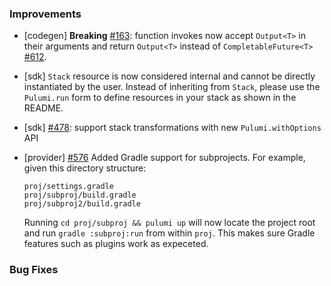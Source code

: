 ### Improvements

- [codegen] **Breaking**
  [#163](https://github.com/pulumi/pulumi-java/issues/163): function
  invokes now accept `Output<T>` in their arguments and return
  `Output<T>` instead of `CompletableFuture<T>`
  [#612](https://github.com/pulumi/pulumi-java/pull/612).

- [sdk] `Stack` resource is now considered internal and cannot be
  directly instantiated by the user. Instead of inheriting from
  `Stack`, please use the `Pulumi.run` form to define resources in
  your stack as shown in the README.

- [sdk] [#478](https://github.com/pulumi/pulumi-java/issues/478):
  support stack transformations with new `Pulumi.withOptions` API

- [provider] [#576](https://github.com/pulumi/pulumi-java/issues/576)
  Added Gradle support for subprojects. For example, given this
  directory structure:

  ```
  proj/settings.gradle
  proj/subproj/build.gradle
  proj/subproj2/build.gradle
  ```

  Running `cd proj/subproj && pulumi up` will now locate the project
  root and run `gradle :subproj:run` from within `proj`. This makes sure
  Gradle features such as plugins work as expeceted.


### Bug Fixes
